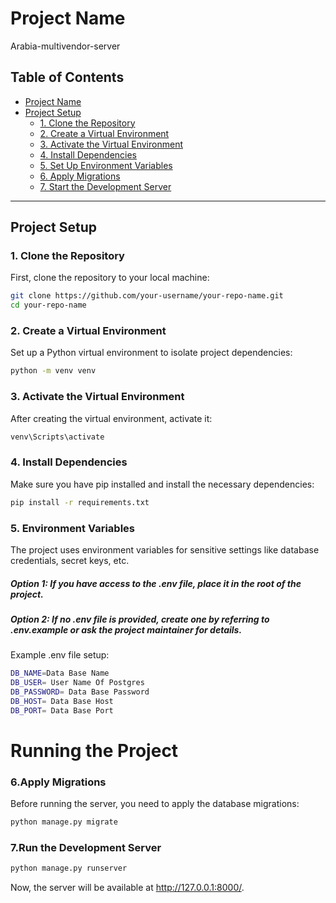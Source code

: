 # Project Name

 Arabia-multivendor-server


## Table of Contents
- [Project Name](#project-name)
- [Project Setup](#project-setup)
  - [1. Clone the Repository](#1-clone-the-repository)
  - [2. Create a Virtual Environment](#2-create-a-virtual-environment)
  - [3. Activate the Virtual Environment](#3-activate-the-virtual-environment)
  - [4. Install Dependencies](#4-install-dependencies)
  - [5. Set Up Environment Variables](#5-set-up-environment-variables)
  - [6. Apply Migrations](#6-apply-migrations)
  - [7. Start the Development Server](#7-start-the-development-server)


---

## Project Setup

### 1. Clone the Repository
First, clone the repository to your local machine:
```bash
git clone https://github.com/your-username/your-repo-name.git
cd your-repo-name
```
### 2. Create a Virtual Environment
Set up a Python virtual environment to isolate project dependencies:
```bash
python -m venv venv
```
### 3. Activate the Virtual Environment
After creating the virtual environment, activate it:
```bash
venv\Scripts\activate
```
### 4. Install Dependencies
Make sure you have pip installed and install the necessary dependencies:
```bash
pip install -r requirements.txt
```
### 5. Environment Variables
The project uses environment variables for sensitive settings like database credentials, secret keys, etc.

##### Option 1: If you have access to the .env file, place it in the root of the project.
##### Option 2: If no .env file is provided, create one by referring to .env.example or ask the project maintainer for details.

Example .env file setup:
```bash
DB_NAME=Data Base Name
DB_USER= User Name Of Postgres
DB_PASSWORD= Data Base Password
DB_HOST= Data Base Host
DB_PORT= Data Base Port
```

# Running the Project
### 6.Apply Migrations
Before running the server, you need to apply the database migrations:
```bash
python manage.py migrate
```
### 7.Run the Development Server
```bash
python manage.py runserver
```
Now, the server will be available at http://127.0.0.1:8000/.
